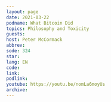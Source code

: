 ```yaml
---
layout: page
date: 2021-03-22
podname: What Bitcoin Did
topics: Philosophy and Toxicity
guests: 
host: Peter McCormack
abbrev: 
sode: 324
star: 
lang: EN
code: 
link: 
podlink: 
youtube: https://youtu.be/nomLa6moyUs
archive: 
---
```

